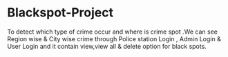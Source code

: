 # Blackspot-Project
To detect which type of crime occur and where is crime spot .We can see Region wise &amp; City wise crime through Police station Login , Admin Login &amp; User Login and it contain view,view all &amp; delete option for black spots.
